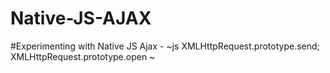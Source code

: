 # Native-JS-AJAX
#Experimenting with Native JS Ajax - 
~js
XMLHttpRequest.prototype.send;
XMLHttpRequest.prototype.open
~
